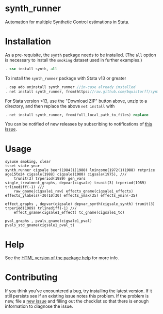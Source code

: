 synth_runner
========

Automation for multiple Synthetic Control estimations in Stata.

Installation
=======

As a pre-requisite, the `synth` package needs to be installed. (The `all` option is necessary to install the `smoking` dataset used in further examples.)

```Stata
. ssc install synth, all
```

To install the `synth_runner` package with Stata v13 or greater

```Stata
. cap ado uninstall synth_runner //in-case already installed
. net install synth_runner, from(https://raw.github.com/bquistorff/synth_runner/master/) replace
```

For Stata version <13, use the "Download ZIP" button above, unzip to a directory, and then replace the above `net install` with

```Stata
. net install synth_runner, from(full_local_path_to_files) replace
```

You can be notified of new releases by subscribing to notifications of [this issue](https://github.com/bquistorff/synth_runner/issues/1).

Usage
=======
```
sysuse smoking, clear
tsset state year
synth_runner cigsale beer(1984(1)1988) lnincome(1972(1)1988) retprice age15to24 cigsale(1988) cigsale(1980) cigsale(1975), ///
	trunit(3) trperiod(1989) gen_vars
single_treatment_graphs, depvar(cigsale) trunit(3) trperiod(1989) trlinediff(-1) ///
	raw_gname(cigsale1_raw) effects_gname(cigsale1_effects) effects_ylabels(-30(10)30) effects_ymax(35) effects_ymin(-35)

effect_graphs , depvar(cigsale) depvar_synth(cigsale_synth) trunit(3) trperiod(1989) trlinediff(-1) ///
	effect_gname(cigsale1_effect) tc_gname(cigsale1_tc)
	
pval_graphs , pvals_gname(cigsale1_pval) pvals_std_gname(cigsale1_pval_t)
```

Help
=======
See the [HTML version of the package help](https://rawgit.com/bquistorff/synth_runner/master/code/ado/parallel.html) for more info.

Contributing
=======
If you think you've encountered a bug, try installing the latest version. If it still persists see if an existing issue notes this problem. If the problem is new, file a [new issue](https://github.com/bquistorff/synth_runner/issues/new) and filling out the checklist so that there is enough information to diagnose the issue.
